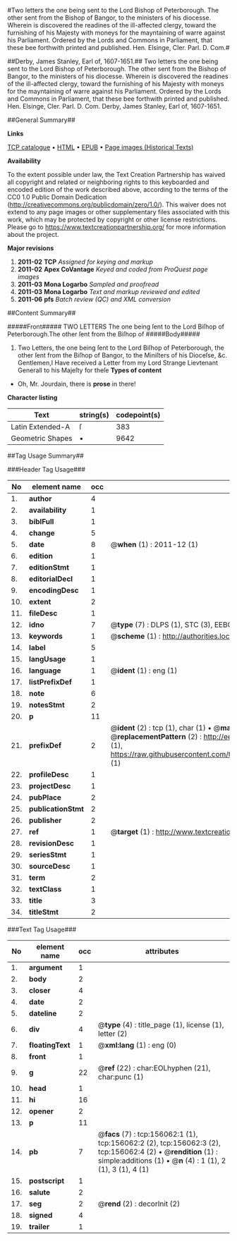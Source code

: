 #Two letters the one being sent to the Lord Bishop of Peterborough. The other sent from the Bishop of Bangor, to the ministers of his diocesse. Wherein is discovered the readines of the ill-affected clergy, toward the furnishing of his Majesty with moneys for the mayntaining of warre against his Parliament. Ordered by the Lords and Commons in Parliament, that these bee forthwith printed and published. Hen. Elsinge, Cler. Parl. D. Com.#

##Derby, James Stanley, Earl of, 1607-1651.##
Two letters the one being sent to the Lord Bishop of Peterborough. The other sent from the Bishop of Bangor, to the ministers of his diocesse. Wherein is discovered the readines of the ill-affected clergy, toward the furnishing of his Majesty with moneys for the mayntaining of warre against his Parliament. Ordered by the Lords and Commons in Parliament, that these bee forthwith printed and published. Hen. Elsinge, Cler. Parl. D. Com.
Derby, James Stanley, Earl of, 1607-1651.

##General Summary##

**Links**

[TCP catalogue](http://www.ota.ox.ac.uk/tcp/)  • 
[HTML](http://tei.it.ox.ac.uk/tcp/Texts-HTML/free/A81/A81866.html)  • 
[EPUB](http://tei.it.ox.ac.uk/tcp/Texts-EPUB/free/A81/A81866.epub) • 
[Page images (Historical Texts)](https://historicaltexts.jisc.ac.uk/eebo-99860348e)

**Availability**

To the extent possible under law, the Text Creation Partnership has waived all copyright and related or neighboring rights to this keyboarded and encoded edition of the work described above, according to the terms of the CC0 1.0 Public Domain Dedication (http://creativecommons.org/publicdomain/zero/1.0/). This waiver does not extend to any page images or other supplementary files associated with this work, which may be protected by copyright or other license restrictions. Please go to https://www.textcreationpartnership.org/ for more information about the project.

**Major revisions**

1. __2011-02__ __TCP__ *Assigned for keying and markup*
1. __2011-02__ __Apex CoVantage__ *Keyed and coded from ProQuest page images*
1. __2011-03__ __Mona Logarbo__ *Sampled and proofread*
1. __2011-03__ __Mona Logarbo__ *Text and markup reviewed and edited*
1. __2011-06__ __pfs__ *Batch review (QC) and XML conversion*

##Content Summary##

#####Front#####
TWO LETTERS The one being ſent to the Lord Biſhop of Peterborough.The other ſent from the Biſhop of 
#####Body#####

1. Two Letters, the one being ſent to the Lord Biſhop of Peterborough, the other ſent from the Biſhop of Bangor, to the Miniſters of his Dioceſse, &c.
Gentlemen,I Have received a Letter from my Lord Strange Lievtenant Generall to his Majeſty for theſe
**Types of content**

  * Oh, Mr. Jourdain, there is **prose** in there!

**Character listing**


|Text|string(s)|codepoint(s)|
|---|---|---|
|Latin Extended-A|ſ|383|
|Geometric Shapes|▪|9642|

##Tag Usage Summary##

###Header Tag Usage###

|No|element name|occ|attributes|
|---|---|---|---|
|1.|__author__|4||
|2.|__availability__|1||
|3.|__biblFull__|1||
|4.|__change__|5||
|5.|__date__|8| @__when__ (1) : 2011-12 (1)|
|6.|__edition__|1||
|7.|__editionStmt__|1||
|8.|__editorialDecl__|1||
|9.|__encodingDesc__|1||
|10.|__extent__|2||
|11.|__fileDesc__|1||
|12.|__idno__|7| @__type__ (7) : DLPS (1), STC (3), EEBO-CITATION (1), PROQUEST (1), VID (1)|
|13.|__keywords__|1| @__scheme__ (1) : http://authorities.loc.gov/ (1)|
|14.|__label__|5||
|15.|__langUsage__|1||
|16.|__language__|1| @__ident__ (1) : eng (1)|
|17.|__listPrefixDef__|1||
|18.|__note__|6||
|19.|__notesStmt__|2||
|20.|__p__|11||
|21.|__prefixDef__|2| @__ident__ (2) : tcp (1), char (1)  •  @__matchPattern__ (2) : ([0-9\-]+):([0-9IVX]+) (1), (.+) (1)  •  @__replacementPattern__ (2) : http://eebo.chadwyck.com/downloadtiff?vid=$1&page=$2 (1), https://raw.githubusercontent.com/textcreationpartnership/Texts/master/tcpchars.xml#$1 (1)|
|22.|__profileDesc__|1||
|23.|__projectDesc__|1||
|24.|__pubPlace__|2||
|25.|__publicationStmt__|2||
|26.|__publisher__|2||
|27.|__ref__|1| @__target__ (1) : http://www.textcreationpartnership.org/docs/. (1)|
|28.|__revisionDesc__|1||
|29.|__seriesStmt__|1||
|30.|__sourceDesc__|1||
|31.|__term__|2||
|32.|__textClass__|1||
|33.|__title__|3||
|34.|__titleStmt__|2||


###Text Tag Usage###

|No|element name|occ|attributes|
|---|---|---|---|
|1.|__argument__|1||
|2.|__body__|2||
|3.|__closer__|4||
|4.|__date__|2||
|5.|__dateline__|2||
|6.|__div__|4| @__type__ (4) : title_page (1), license (1), letter (2)|
|7.|__floatingText__|1| @__xml:lang__ (1) : eng (0)|
|8.|__front__|1||
|9.|__g__|22| @__ref__ (22) : char:EOLhyphen (21), char:punc (1)|
|10.|__head__|1||
|11.|__hi__|16||
|12.|__opener__|2||
|13.|__p__|11||
|14.|__pb__|7| @__facs__ (7) : tcp:156062:1 (1), tcp:156062:2 (2), tcp:156062:3 (2), tcp:156062:4 (2)  •  @__rendition__ (1) : simple:additions (1)  •  @__n__ (4) : 1 (1), 2 (1), 3 (1), 4 (1)|
|15.|__postscript__|1||
|16.|__salute__|2||
|17.|__seg__|2| @__rend__ (2) : decorInit (2)|
|18.|__signed__|4||
|19.|__trailer__|1||
